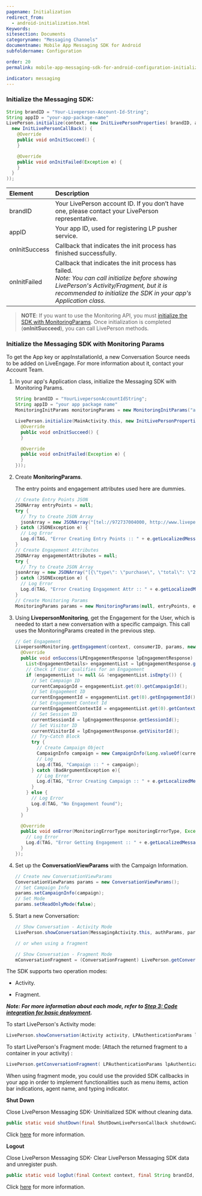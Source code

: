 ```yaml
---
pagename: Initialization
redirect_from:
  - android-initialization.html
Keywords:
sitesection: Documents
categoryname: "Messaging Channels"
documentname: Mobile App Messaging SDK for Android
subfoldername: Configuration

order: 20
permalink: mobile-app-messaging-sdk-for-android-configuration-initialization.html

indicator: messaging
---
```


### Initialize the Messaging SDK:

```java
String brandID = "Your-Liveperson-Account-Id-String";
String appID = "your-app-package-name"
LivePerson.initialize(context, new InitLivePersonProperties( brandID, appID,
  new InitLivePersonCallBack() {
    @Override
    public void onInitSucceed() {
    }

    @Override
    public void onInitFailed(Exception e) {
    }
  }
));
```

| Element | Description |
| :--- | :--- |
| brandID | Your LivePerson account ID. If you don’t have one, please contact your LivePerson representative. |
| appID | Your app ID, used for registering LP pusher service. |
| onInitSuccess | Callback that indicates the init process has finished successfully. |
| onInitFailed | Callback that indicates the init process has failed. <br> *Note: You can call initialize before showing LivePerson's Activity/Fragment, but it is recommended to initialize the SDK in your app's Application class.* |

>**NOTE**: If you want to use the Monitoring API, you must [initialize the SDK with MonitoringParams](#initialize-the-messaging-sdk-with-monitoring-params). Once initialization is completed (<b>onInitSucceed</b>), you can call LivePerson methods.


### Initialize the Messaging SDK with Monitoring Params
<div class="important">
To get the App key or appInstallationId, a new Conversation Source needs to be added on LiveEngage. For more information about it, contact your Account Team.
</div>

1. In your app's Application class, initialize the Messaging SDK with Monitoring Params.

   ```java
   String brandID = "YourLivepersonAccountIdString";
   String appID = "your app package name"
   MonitoringInitParams monitoringParams = new MonitoringInitParams("appInstallationId");

   LivePerson.initialize(MainActivity.this, new InitLivePersonProperties(brandID, appID, monitoringParams, new InitLivePersonCallBack() {
     @Override
     public void onInitSucceed() {
     }

     @Override
     public void onInitFailed(Exception e) {
     }
   }));
   ```

2. Create **MonitoringParams**. 

   <div class="notice">The entry points and engagement attributes used here are dummies.</div>

   ```java
   // Create Entry Points JSON
   JSONArray entryPoints = null;
   try {
     // Try to Create JSON Array
     jsonArray = new JSONArray("[tel://972737004000, http://www.liveperson.com, sec://sport, lang://Eng]");
   } catch (JSONException e) {
     // Log Error
     Log.d(TAG, "Error Creating Entry Points :: " + e.getLocalizedMessage());
   }
   // Create Engagement Attributes
   JSONArray engagementAttributes = null;
   try {
     // Try to Create JSON Array
   jsonArray = new JSONArray("[{\"type\": \"purchase\", \"total\": \"20.0\"},{\"type\": \"lead\",\"lead\": {\"topic\": \"luxury car test drive 2015\",\"value\": \"22.22\",\"leadId\": \"xyz123\"}}]")
   } catch (JSONException e) {
     // Log Error
     Log.d(TAG, "Error Creating Engagement Attr :: " + e.getLocalizedMessage());
   }
   // Create Monitoring Params
   MonitoringParams params = new MonitoringParams(null, entryPoints, engagementAttributes);
   ```

3. Using **LivepersonMonitoring**, get the Engagement for the User, which is needed to start a new conversation with a specific campaign. This call uses the MonitoringParams created in the previous step.

   ```java
   // Get Engagement
   LivepersonMonitoring.getEngagement(context, consumerID, params, new EngagementCallback() {
     @Override
     public void onSuccess(LPEngagementResponse lpEngagementResponse) {
       List<EngagementDetails> engagementList = lpEngagementResponse.getEngagementDetailsList();
       // Check if User qualifies for an Engagement
       if (engagementList != null && !engagementList.isEmpty()) {
         // Set Campaign ID
         currentCampaignId = engagementList.get(0).getCampaignId();
         // Set Engagement ID
         currentEngagementId = engagementList.get(0).getEngagementId();
         // Set Engagement Context Id
         currentEngagementContextId = engagementList.get(0).getContextId();
         // Set Session ID
         currentSessionId = lpEngagementResponse.getSessionId();
         // Set Visitor ID
         currentVisitorId = lpEngagementResponse.getVisitorId();
         // Try-Catch Block
         try {
           // Create Campaign Object
           CampaignInfo campaign = new CampaignInfo(Long.valueOf(currentCampaignId), Long.valueOf(currentEngagementId), currentEngagementContextId, currentSessionId, currentVisitorId);
           // Log
           Log.d(TAG, "Campaign :: " + campaign);
         } catch (BadArgumentException e){
           // Log Error
           Log.d(TAG, "Error Creating Campaign :: " + e.getLocalizedMessage());
         }
       } else {
         // Log Error
         Log.d(TAG, "No Engagement found");
       }
     }

     @Override
     public void onError(MonitoringErrorType monitoringErrorType, Exception e) {
       // Log Error
       Log.d(TAG, "Error Getting Engagement :: " + e.getLocalizedMessage());
     }
   });
   ```

4. Set up the **ConversationViewParams** with the Campaign Information.

   ```java
   // Create new ConversationViewParams
   ConversationViewParams params = new ConversationViewParams();
   // Set Campaign Info
   params.setCampaignInfo(campaign);
   // Set Mode
   params.setReadOnlyMode(false);
   ```

5. Start a new Conversation:

   ```java
   // Show Conversation - Activity Mode
   LivePerson.showConversation(MessagingActivity.this, authParams, params);
   
   // or when using a fragment

   // Show Conversation - Fragment Mode
   mConversationFragment = (ConversationFragment) LivePerson.getConversationFragment(authParams, params);
   ```
 

The SDK supports two operation modes:

* Activity.

* Fragment.

_**Note: For more information about each mode, refer to [Step 3: Code integration for basic deployment](android-quickstart.html#step-3-code-integration-for-basic-deployment).**_

To start LivePerson's Activity mode:

```java
LivePerson.showConversation(Activity activity, LPAuthenticationParams lpAuthenticationParams, ConversationViewParams params‎);
```

To start LivePerson's Fragment mode: (Attach the returned fragment to a container in your activity) :

```java
LivePerson.getConversationFragment( LPAuthenticationParams lpAuthenticationParams, ConversationViewParams params‎);
```

When using fragment mode, you could use the provided SDK callbacks in your app in order to implement functionalities such as menu items, action bar indications, agent name, and typing indicator.


**Shut Down**

Close LivePerson Messaging SDK- Uninitialized SDK without cleaning data.

```java
public static void shutDown(final ShutDownLivePersonCallback shutdownCallback)
```

Click [here](android-shutdown.html) for more information.

**Logout**

Close LivePerson Messaging SDK- Clear LivePerson Messaging SDK data and unregister push.

```java
public static void logOut(final Context context, final String brandId, final String appId, final LogoutLivePersonCallback logoutCallback)
```

Click [here](android-logout.html) for more information.
